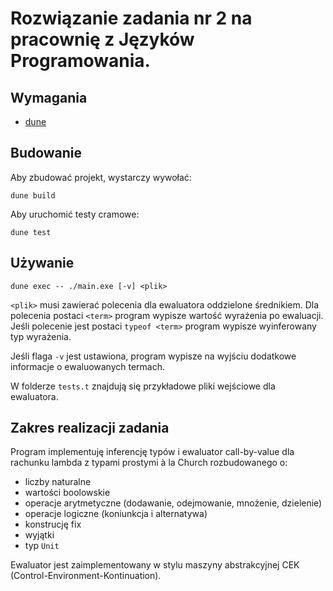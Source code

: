 # Rozwiązanie zadania nr 2 na pracownię z Języków Programowania.

## Wymagania
- [dune]

## Budowanie
Aby zbudować projekt, wystarczy wywołać:
```
dune build
```
Aby uruchomić testy cramowe:
```
dune test
```

## Używanie
```
dune exec -- ./main.exe [-v] <plik>
```

`<plik>` musi zawierać polecenia dla ewaluatora oddzielone średnikiem.
Dla polecenia postaci `<term>` program wypisze wartość wyrażenia po ewaluacji.
Jeśli polecenie jest postaci `typeof <term>` program wypisze wyinferowany typ wyrażenia.

Jeśli flaga `-v` jest ustawiona, program wypisze na wyjściu dodatkowe informacje o ewaluowanych termach.

W folderze `tests.t` znajdują się przykładowe pliki wejściowe dla ewaluatora.

## Zakres realizacji zadania

Program implementuję inferencję typów i ewaluator call-by-value dla rachunku lambda z typami prostymi à la Church rozbudowanego o:
 - liczby naturalne 
 - wartości boolowskie
 - operacje arytmetyczne (dodawanie, odejmowanie, mnożenie, dzielenie)
 - operacje logiczne (koniunkcja i alternatywa)
 - konstrucję fix
 - wyjątki
 - typ `Unit`

Ewaluator jest zaimplementowany w stylu maszyny abstrakcyjnej CEK (Control-Environment-Kontinuation).

[dune]: https://github.com/ocaml/dune